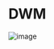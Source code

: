 # DWM
![image](https://github.com/aquaverso2077/dots/assets/149948716/007c6ce6-060c-4388-a984-bc6d3634285c)


